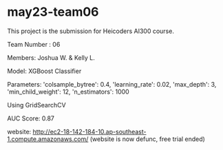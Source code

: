 # may23-team06

This project is the submission for Heicoders AI300 course.

Team Number : 06

Members: Joshua W. & Kelly L.

Model: XGBoost Classifier

Parameters: 'colsample_bytree': 0.4, 'learning_rate': 0.02, 'max_depth': 3, 'min_child_weight': 12, 'n_estimators': 1000

Using GridSearchCV

AUC Score: 0.87

website: http://ec2-18-142-184-10.ap-southeast-1.compute.amazonaws.com/ (website is now defunc, free trial ended)
